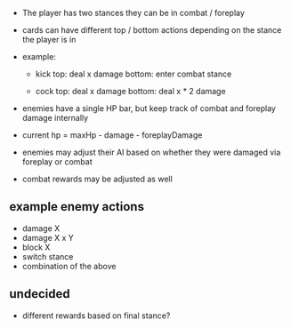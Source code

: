 - The player has two stances they can be in combat / foreplay
- cards can have different top / bottom actions depending on the stance the player is in
- example:

  - kick
    top: deal x damage
    bottom: enter combat stance

  - cock
    top: deal x damage
    bottom: deal x \* 2 damage

- enemies have a single HP bar, but keep track of combat and foreplay damage internally
- current hp = maxHp - damage - foreplayDamage
- enemies may adjust their AI based on whether they were damaged via foreplay or combat
- combat rewards may be adjusted as well

## example enemy actions

- damage X
- damage X x Y
- block X
- switch stance
- combination of the above

## undecided

- different rewards based on final stance?

